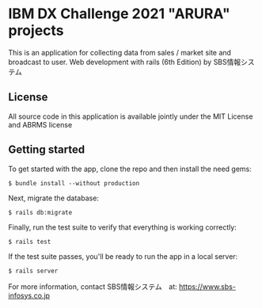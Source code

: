 # IBM DX Challenge 2021 "ARURA" projects
This is an application for collecting data from sales / market site and 
broadcast to user. Web development with rails (6th Edition) by SBS情報システム

## License
All source code in this application is available jointly under the MIT License and ABRMS license

## Getting started
To get started with the app, clone the repo and then install the need gems:
```
$ bundle install --without production
```
Next, migrate the database:
```
$ rails db:migrate
```
Finally, run the test suite to verify that everything is working correctly:
```
$ rails test
```
If the test suite passes, you'll be ready to run the app in a local server:
```
$ rails server
```
For more information, contact SBS情報システム　at: https://www.sbs-infosys.co.jp